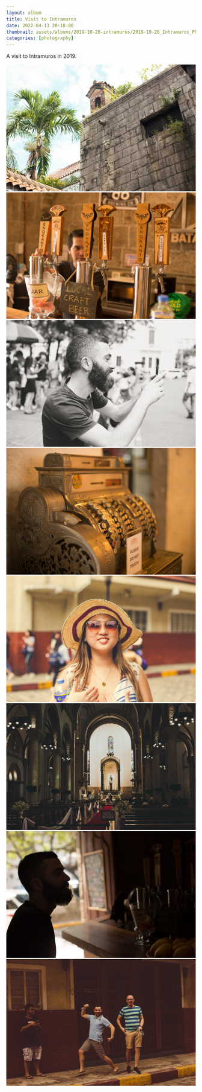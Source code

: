 ```yaml
---
layout: album
title: Visit to Intramuros
date: 2022-04-13 20:18:00
thumbnail: assets/albums/2019-10-26-intramuros/2019-10-26_Intramuros_PH_6252_preview.png
categories: [photography]
---
```


A visit to Intramuros in 2019.

![alt](/assets/albums/2019-10-26-intramuros/2019-10-26_Intramuros_PH_6252.jpg)       ![alt](/assets/albums/2019-10-26-intramuros/2019-10-26_Intramuros_PH_6257.jpg)       ![alt](/assets/albums/2019-10-26-intramuros/2019-10-26_Intramuros_PH_6308.jpg)
![alt](/assets/albums/2019-10-26-intramuros/2019-10-26_Intramuros_PH_6253.jpg)       ![alt](/assets/albums/2019-10-26-intramuros/2019-10-26_Intramuros_PH_6290.jpg)       ![alt](/assets/albums/2019-10-26-intramuros/2019-10-26_Intramuros_PH_6311.jpg)
![alt](/assets/albums/2019-10-26-intramuros/2019-10-26_Intramuros_PH_6256.jpg)       ![alt](/assets/albums/2019-10-26-intramuros/2019-10-26_Intramuros_PH_6296.jpg)